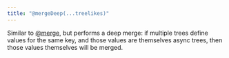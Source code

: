 ```yaml
---
title: "@mergeDeep(...treelikes)"
---
```


Similar to [@merge](@merge.html), but performs a deep merge: if multiple trees define values for the same key, and those values are themselves async trees, then those values themselves will be merged.
